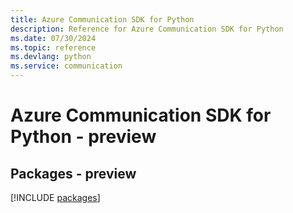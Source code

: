 ```yaml
---
title: Azure Communication SDK for Python
description: Reference for Azure Communication SDK for Python
ms.date: 07/30/2024
ms.topic: reference
ms.devlang: python
ms.service: communication
---
```

# Azure Communication SDK for Python - preview
## Packages - preview
[!INCLUDE [packages](communication-index.md)]